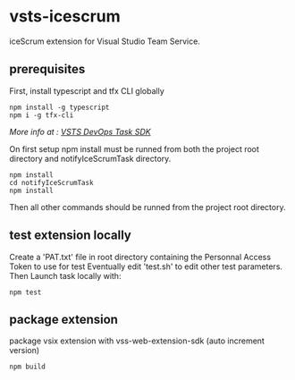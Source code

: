 # vsts-icescrum
iceScrum extension for Visual Studio Team Service.

## prerequisites
First, install typescript and tfx CLI globally
```
npm install -g typescript
npm i -g tfx-cli
```
*More info at : [VSTS DevOps Task SDK](https://github.com/Microsoft/vsts-task-lib/blob/master/node/README.md)*

On first setup npm install must be runned from both the project root directory and notifyIceScrumTask directory.
```
npm install
cd notifyIceScrumTask
npm install
```

Then all other commands should be runned from the project root directory.

## test extension locally
Create a 'PAT.txt' file in root directory containing the Personnal Access Token to use for test
Eventually edit 'test.sh' to edit other test parameters.
Then Launch task locally with: 
```
npm test
```

## package extension
package vsix extension with vss-web-extension-sdk (auto increment version)
```
npm build
```
